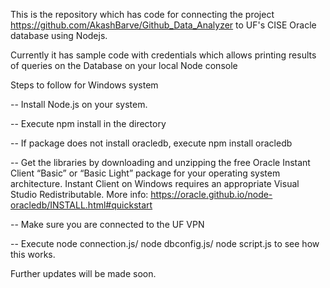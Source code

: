 This is the repository which has code for connecting the project https://github.com/AkashBarve/Github_Data_Analyzer to UF's CISE Oracle database using Nodejs.

Currently it has sample code with credentials which allows printing results of queries on the Database on your local Node console

Steps to follow for Windows system

-- Install Node.js on your system.

-- Execute npm install in the directory

-- If package does not install oracledb, execute npm install oracledb

-- Get the libraries by downloading and unzipping the free Oracle Instant Client “Basic” or “Basic Light” package for your operating system architecture.
   Instant Client on Windows requires an appropriate Visual Studio Redistributable.
   More info: https://oracle.github.io/node-oracledb/INSTALL.html#quickstart

-- Make sure you are connected to the UF VPN

-- Execute node connection.js/ node dbconfig.js/ node script.js to see how this works. 

Further updates will be made soon.